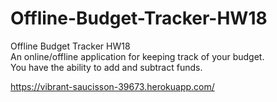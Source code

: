 # Offline-Budget-Tracker-HW18
Offline Budget Tracker HW18  
An online/offline application for keeping track of your budget.  
You have the ability to add and subtract funds.  


https://vibrant-saucisson-39673.herokuapp.com/

